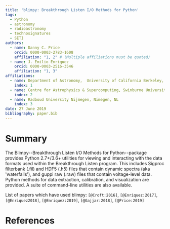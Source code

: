 ```yaml
---
title: 'blimpy: Breakthrough Listen I/O Methods for Python'
tags:
  - Python
  - astronomy
  - radioastronomy
  - technosignatures
  - SETI
authors:
  - name: Danny C. Price
    orcid: 0000-0003-2783-1608
    affiliation: "1, 2" # (Multiple affiliations must be quoted)
  - name: J. Emilio Enriquez
    orcid: 0000-0003-2516-3546 
    affiliation: "1, 3"
affiliations:
  - name: Department of Astronomy,  University of California Berkeley, Berkeley CA 94720
    index: 1
  - name: Centre for Astrophysics & Supercomputing, Swinburne University of Technology, Hawthorn, VIC 3122, Australia
    index: 2
  - name: Radboud University Nijmegen, Nimegen, NL
    index: 3
date: 27 June 2019
bibliography: paper.bib
---
```


# Summary
The Blimpy--Breakthrough Listen I/O Methods for Python--package provides Python 2.7+/3.6+ utilities 
for viewing and interacting with the data formats used within the Breakthrough Listen program. 
This includes Sigproc filterbank (.fil) and HDF5 (.h5) files that contain dynamic spectra (aka 'waterfalls'), 
and guppi raw (.raw) files that contain voltage-level data. Python methods for data extraction, 
calibration, and visualization are provided. A suite of command-line utilities are also available.



List of papers which have used blimpy: 
`[@Croft:2016]`,  `[@Enriquez:2017]`, `[@Enriquez2018]`, `[@Enriquez:2019]`, `[@Gajjar:2018]`, `[@Price:2019]`


# References






